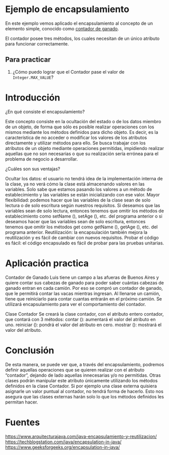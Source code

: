 # Ejemplo de encapsulamiento

En este ejemplo vemos aplicado el encapsulamiento al concepto de un elemento simple, conocido como [contador de ganado](https://en.wikipedia.org/wiki/Tally_counter).

El contador posee tres métodos, los cuales necesitan de un único atributo para funcionar correctamente.


## Para practicar

1. ¿Cómo puedo lograr que el Contador pase el valor de `Integer.MAX_VALUE`?



# Introducción

¿En qué consiste el encapsulamiento?

Este concepto consiste en la ocultación del estado o de los datos miembro de un objeto, de forma que sólo es posible realizar operaciones con los mismos mediante los métodos definidos para dicho objeto.
Es decir, es la característica de no acceder o modificar los valores de los atributos directamente y utilizar métodos para ello. Se busca trabajar con los atributos de un objeto mediante operaciones permitidas, impidiendo realizar aquellas que no son necesarias o que su realización sería errónea para el problema de negocio a desarrollar. 

¿Cuáles son sus ventajas?

Ocultar los datos: el usuario no tendrá idea de la implementación interna de la clase, ya no verá cómo la clase está almacenando valores en las variables. Solo sabe que estamos pasando los valores a un método de establecimiento y las variables se están inicializando con ese valor.
Mayor flexibilidad: podemos hacer que las variables de la clase sean de solo lectura o de solo escritura según nuestros requisitos. Si deseamos que las variables sean de solo lectura, entonces tenemos que omitir los métodos de establecimiento como setName (), setAge (), etc. del programa anterior o si deseamos hacer que las variables sean de solo escritura, entonces tenemos que omitir los métodos get como getName (), getAge (), etc. del programa anterior.
Reutilización: la encapsulación también mejora la reutilización y es fácil de cambiar con nuevos requisitos.
Probar el código es fácil: el código encapsulado es fácil de probar para las pruebas unitarias.

# Aplicación practica

Contador de Ganado
Luis tiene un campo a las afueras de Buenos Aires y quiere contar sus cabezas de ganado para poder saber cuántas cabezas de ganado entran en cada camión. Por eso se compró un contador de ganado, que le permitirá contar las vacas mientras ingresan. Al llenarse un camión, tiene que reiniciarlo para contar cuantas entrarán en el próximo camión. 
Se utilizará encapsulamiento para ver el comportamiento del contador.
 
Clase Contador
Se creará la clase contador, con el atributo entero contador, que contará con 3 métodos:
contar (): aumentará el valor del atributo en uno.
reiniciar (): pondrá el valor del atributo en cero.
mostrar (): mostrará el valor del atributo.
 
# Conclusión

De esta manera, se puede ver que, a través del encapsulamiento, podremos definir aquellas operaciones que se quieren realizar con el atributo “contador”, dejando de lado aquellas innecesarias y/o no permitidas. Otras clases podrán manipular este atributo únicamente utilizando los métodos definidos en la clase Contador. 
Si por ejemplo una clase externa quisiera asignarle un valor puntual al contador, no tendrá forma de hacerlo.
Esto nos asegura que las clases externas harán solo lo que los métodos definidos les permitan hacer. 

# Fuentes

https://www.arquitecturajava.com/java-encapsulamiento-y-reutilizacion/
https://techblogstation.com/java/encapsulation-in-java/
https://www.geeksforgeeks.org/encapsulation-in-java/ 
